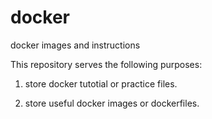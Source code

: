 # docker
docker images and instructions

This repository serves the following purposes:

1. store docker tutotial or practice files.

2. store useful docker images or dockerfiles.

